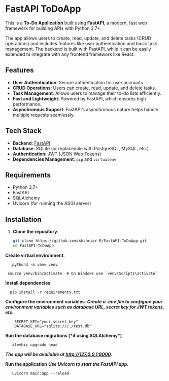 # FastAPI ToDoApp

This is a **To-Do Application** built using **FastAPI**, a modern, fast web framework for building APIs with Python 3.7+.

The app allows users to create, read, update, and delete tasks (CRUD operations) and includes features like user authentication and basic task management. The backend is built with FastAPI, while it can be easily extended to integrate with any frontend framework like React.

## Features

- **User Authentication**: Secure authentication for user accounts.
- **CRUD Operations**: Users can create, read, update, and delete tasks.
- **Task Management**: Allows users to manage their to-do lists efficiently.
- **Fast and Lightweight**: Powered by FastAPI, which ensures high performance.
- **Asynchronous Support**: FastAPI’s asynchronous nature helps handle multiple requests seamlessly.

## Tech Stack

- **Backend**: [FastAPI](https://fastapi.tiangolo.com/)
- **Database**: SQLite (or replaceable with PostgreSQL, MySQL, etc.)
- **Authentication**: JWT (JSON Web Tokens)
- **Dependencies Management**: `pip` and `virtualenv`

## Requirements

- Python 3.7+
- FastAPI
- SQLAlchemy
- Uvicorn (for running the ASGI server)

## Installation

1. **Clone the repository**:

   ```bash
   git clone https://github.com/shahriar-R/FastAPI-ToDoApp.git
   cd FastAPI-ToDoApp
   ```

**Create virtual environment**:

```shell
   python3 -m venv venv

```

```shell
 source venv/bin/activate  # On Windows use `venv\Scripts\activate`
```

**Install dependencies**:

```shell
  pip install -r requirements.txt
```

**Configure the environment variables**:
**_Create a .env file to configure your environment variables such as database URL, secret key for JWT tokens, etc._**

```shell
    SECRET_KEY="your_secret_key"
    DATABASE_URL="sqlite:///./test.db"

```

**Run the database migrations (\***if using SQLAlchemy**\*)**

```shell
   alembic upgrade head

```

**_The app will be available at http://127.0.0.1:8000._**

**Run the application**
**_Use Uvicorn to start the FastAPI app._**

```shell
   uvicorn main:app --reload
```
